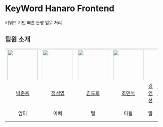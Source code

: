 # KeyWord Hanaro Frontend

키워드 기반 빠른 은행 업무 처리

## 팀원 소개

<table>
  <tr>
    <td><img src="https://github.com/JungSungYeob.png" width="100px" /></td>
    <td><img src="https://github.com/kyeongjeong.png" width="100px" /></td>
    <td><img src="https://github.com/Kim-Min-Gyeong.png" width="100px" /></td>
    <td><img src="https://github.com/sonshn.png" width="100px" /></td>
  </tr>
  <tr>
	<td align="center">
		<a href="https://github.com/ezenjun">박준용</a>
    	</td>
    	<td align="center">
		<a href="https://github.com/JungSungYeob">정성엽</a>
    	</td>
	<td align="center">
		<a href="https://github.com/DOEABLE">김도희</a>
   	 </td>
	<td align="center">
		<a href="https://github.com/99andrew99">조민석</a>
    	</td>
    	<td align="center">
		<a href="https://github.com/insun-k">김인선</a>
    	</td>
	<td align="center">
		<a href="https://github.com/KeywordHanaro">남인우</a>
    	</td>
   	 <td align="center">
		<a href="https://github.com/mseoa">문서아</a>
    	</td>	
  </tr>
  	<tr>
    	<td align="center">엄마</td>
    	<td align="center">아빠</td>
    	<td align="center">딸</td>
    	<td align="center">아들</td>
    	<td align="center">딸</td>
    	<td align="center">아들</td>
			<td align="center">딸</td>
  </tr>
</table>
